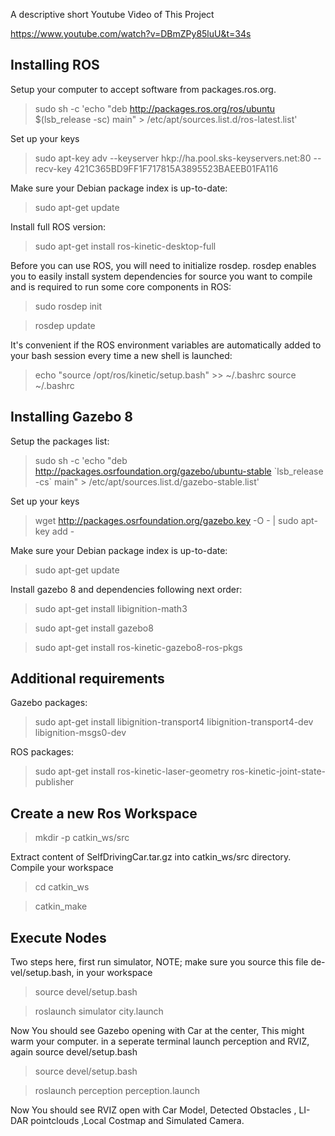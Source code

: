 A descriptive short Youtube Video of This Project

https://www.youtube.com/watch?v=DBmZPy85luU&t=34s


## Installing ROS

Setup your computer to accept software from packages.ros.org. 

 > sudo sh -c 'echo "deb http://packages.ros.org/ros/ubuntu $(lsb_release -sc) main" > /etc/apt/sources.list.d/ros-latest.list'

Set up your keys

 > sudo apt-key adv --keyserver hkp://ha.pool.sks-keyservers.net:80 --recv-key 421C365BD9FF1F717815A3895523BAEEB01FA116
 
Make sure your Debian package index is up-to-date: 
 > sudo apt-get update

Install full ROS version: 
 > sudo apt-get install ros-kinetic-desktop-full


Before you can use ROS, you will need to initialize rosdep. rosdep enables you to easily install system dependencies for source you want to compile and is required to run some core components in ROS:
 > sudo rosdep init

 > rosdep update
 
It's convenient if the ROS environment variables are automatically added to your bash session every time a new shell is launched: 
 > echo "source /opt/ros/kinetic/setup.bash" >> ~/.bashrc
 > source ~/.bashrc

## Installing Gazebo 8

Setup the packages list: 

 > sudo sh -c 'echo "deb http://packages.osrfoundation.org/gazebo/ubuntu-stable \`lsb_release -cs\` main" > /etc/apt/sources.list.d/gazebo-stable.list'
 
Set up your keys
 > wget http://packages.osrfoundation.org/gazebo.key -O - | sudo apt-key add -

Make sure your Debian package index is up-to-date: 

 > sudo apt-get update
 
Install gazebo 8 and dependencies following next order: 
 > sudo apt-get install libignition-math3 

 > sudo apt-get install gazebo8

 > sudo apt-get install ros-kinetic-gazebo8-ros-pkgs


## Additional requirements

Gazebo packages: 

 > sudo apt-get  install libignition-transport4 libignition-transport4-dev libignition-msgs0-dev

ROS packages:

 > sudo apt-get install  ros-kinetic-laser-geometry ros-kinetic-joint-state-publisher
 
## Create a new Ros Workspace
> mkdir -p catkin_ws/src

Extract content of SelfDrivingCar.tar.gz into catkin_ws/src directory.
Compile your workspace
> cd catkin_ws

> catkin_make

## Execute Nodes
Two steps here, first run simulator, NOTE; make sure you source this file de-
vel/setup.bash, in your workspace

>source devel/setup.bash 

>roslaunch simulator city.launch

Now  You  should  see  Gazebo  opening  with  Car  at  the  center,  This  might
warm your computer.
in a seperate terminal launch perception and RVIZ, again source devel/setup.bash

>source devel/setup.bash 

>roslaunch perception perception.launch

Now You should see RVIZ open with Car Model, Detected Obstacles , LI-
DAR pointclouds ,Local Costmap and Simulated Camera.
